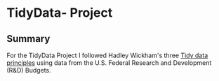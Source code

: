 # TidyData- Project
## Summary
For the TidyData Project I followed Hadley Wickham's three [Tidy data principles](https://vita.had.co.nz/papers/tidy-data.pdf) using data from the U.S. Federal Research and Development (R&D) Budgets. 
